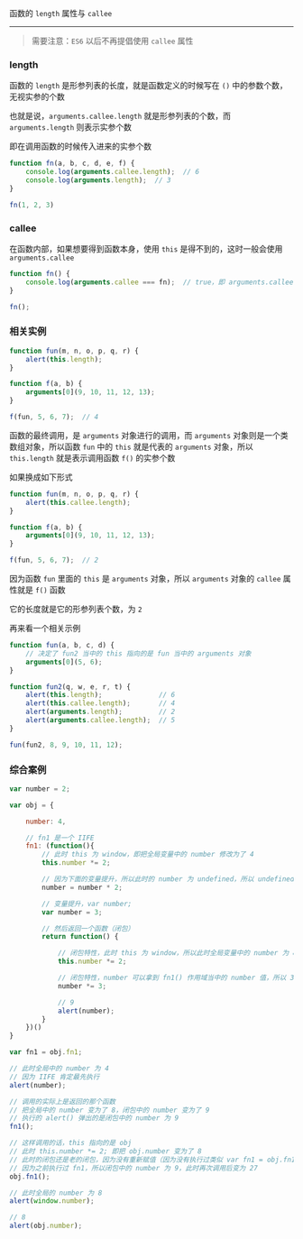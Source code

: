 函数的 `length` 属性与 `callee`


----

> 需要注意：`ES6` 以后不再提倡使用 `callee` 属性

### length

函数的 `length` 是形参列表的长度，就是函数定义的时候写在 `()` 中的参数个数，无视实参的个数

也就是说，`arguments.callee.length` 就是形参列表的个数，而 `arguments.length` 则表示实参个数

即在调用函数的时候传入进来的实参个数

```js
function fn(a, b, c, d, e, f) {
    console.log(arguments.callee.length);  // 6
    console.log(arguments.length);  // 3
}

fn(1, 2, 3)
```


### callee

在函数内部，如果想要得到函数本身，使用 `this` 是得不到的，这时一般会使用 `arguments.callee`

```js
function fn() {
    console.log(arguments.callee === fn);  // true，即 arguments.callee 就是函数本身
}

fn();
```


### 相关实例

```js
function fun(m, n, o, p, q, r) {
    alert(this.length);
}

function f(a, b) {
    arguments[0](9, 10, 11, 12, 13);
}

f(fun, 5, 6, 7);  // 4
```

函数的最终调用，是 `arguments` 对象进行的调用，而 `arguments` 对象则是一个类数组对象，所以函数 `fun` 中的 `this` 就是代表的 `arguments` 对象，所以 `this.length` 就是表示调用函数 `f()` 的实参个数

如果换成如下形式

```js
function fun(m, n, o, p, q, r) {
    alert(this.callee.length);
}

function f(a, b) {
    arguments[0](9, 10, 11, 12, 13);
}

f(fun, 5, 6, 7);  // 2
```

因为函数 `fun` 里面的 `this` 是 `arguments` 对象，所以 `arguments` 对象的 `callee` 属性就是 `f()` 函数

它的长度就是它的形参列表个数，为 `2`


再来看一个相关示例

```js
function fun(a, b, c, d) {
    // 决定了 fun2 当中的 this 指向的是 fun 当中的 arguments 对象
    arguments[0](5, 6);
}

function fun2(q, w, e, r, t) {
    alert(this.length);              // 6
    alert(this.callee.length);       // 4
    alert(arguments.length);         // 2
    alert(arguments.callee.length);  // 5
}

fun(fun2, 8, 9, 10, 11, 12);
```



### 综合案例

```js
var number = 2;

var obj = {

    number: 4,

    // fn1 是一个 IIFE
    fn1: (function(){
        // 此时 this 为 window，即把全局变量中的 number 修改为了 4
        this.number *= 2;

        // 因为下面的变量提升，所以此时的 number 为 undefined，所以 undefined * 2 为 NaN
        number = number * 2;

        // 变量提升，var number;
        var number = 3;

        // 然后返回一个函数（闭包）
        return function() {

            // 闭包特性，此时 this 为 window，所以此时全局变量中的 number 为 8
            this.number *= 2;

            // 闭包特性，number 可以拿到 fn1() 作用域当中的 number 值，所以 3 * 3 = 9
            number *= 3;

            // 9
            alert(number);
        }
    })()
}

var fn1 = obj.fn1;

// 此时全局中的 number 为 4
// 因为 IIFE 肯定最先执行
alert(number);

// 调用的实际上是返回的那个函数
// 把全局中的 number 变为了 8，闭包中的 number 变为了 9
// 执行的 alert() 弹出的是闭包中的 number 为 9
fn1();

// 这样调用的话，this 指向的是 obj
// 此时 this.number *= 2; 即把 obj.number 变为了 8
// 此时的闭包还是老的闭包，因为没有重新赋值（因为没有执行过类似 var fn1 = obj.fn1 的操作）
// 因为之前执行过 fn1，所以闭包中的 number 为 9，此时再次调用后变为 27
obj.fn1();

// 此时全局的 number 为 8
alert(window.number);

// 8
alert(obj.number);
```
